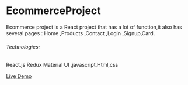 # EcommerceProject
Ecommerce project is a React project that has a lot of function,it also has several pages : Home ,Products ,Contact ,Login ,Signup,Card.
<h6> Technologies: </h6> React.js Redux Material UI ,javascript,Html,css</br>

[Live Demo](https://voluble-hamster-9d907c.netlify.app/)
